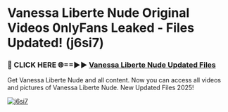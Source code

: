 # Vanessa Liberte Nude Original Videos 0nlyFans Leaked - Files Updated! (j6si7)

<h3>🔴 CLICK HERE 🌐==►► <a href="https://tinyurl.com/yc6ubb5a" rel="nofollow">Vanessa Liberte Nude Updated Files</a></h3>

Get Vanessa Liberte Nude and all content. Now you can access all videos and pictures of Vanessa Liberte Nude. New Updated Files 2025!

[![j6si7](https://i.imgur.com/7eu0CRL.gif)](https://tinyurl.com/yc6ubb5a)
